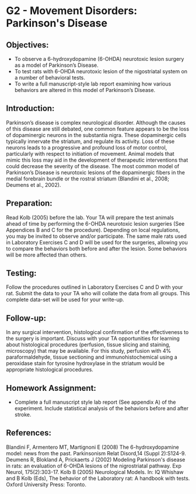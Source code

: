 # G2 - Movement Disorders: Parkinson's Disease

## Objectives:

* To observe a 6-hydroxydopamine \(6-OHDA\) neurotoxic lesion surgery as a model of Parkinson’s Disease.
* To test rats with 6-OHDA neurotoxic lesion of the nigostriatal system on a number of behavioral tests.
* To write a full manuscript-style lab report examining how various behaviors are altered in this model of Parkinson’s Disease.

## Introduction:

Parkinson’s disease is complex neurological disorder. Although the causes of this disease are still debated, one common feature appears to be the loss of dopaminergic neurons in the substantia nigra. These dopaminergic cells typically innervate the striatum, and regulate its activity. Loss of these neurons leads to a progressive and profound loss of motor control, particularly with respect to initiation of movement. Animal models that mimic this loss may aid in the development of therapeutic interventions that could decrease the severity of the disease. The most common model of Parkinson’s Disease is neurotoxic lesions of the dopaminergic fibers in the medial forebrain bundle or the rostral striatum \(Blandini et al., 2008; Deumens et al., 2002\).

## Preparation:

Read Kolb \(2005\) before the lab. Your TA will prepare the test animals ahead of time by performing the 6-OHDA neurotoxic lesion surgeries \(See Appendices B and C for the procedure\). Depending on local regulations, you may be invited to observe and/or participate. The same male rats used in Laboratory Exercises C and D will be used for the surgeries, allowing you to compare the behaviors both before and after the lesion. Some behaviors will be more affected than others.

## Testing:

Follow the procedures outlined in Laboratory Exercises C and D with your rat. Submit the data to your TA who will collate the data from all groups. This complete data-set will be used for your write-up.

## Follow-up:

In any surgical intervention, histological confirmation of the effectiveness to the surgery is important. Discuss with your TA opportunities for learning about histological procedures \(perfusion, tissue slicing and staining, microscopy\) that may be available. For this study, perfusion with 4% paraformaldehyde, tissue sectioning and immunohistochemical using a peroxidase stain for tyrosine hydroxylase in the striatum would be appropriate histological procedures.

## Homework Assignment:

* Complete a full manuscript style lab report \(See appendix A\) of the experiment.  Include statistical analysis of the behaviors before and after stroke.

## References:

Blandini F, Armentero MT, Martignoni E \(2008\) The 6-hydroxydopamine model: news from the past. Parkinsonism Relat Disord,14 \(Suppl 2\):S124-9. Deumens R, Blokland A, Prickaerts J \(2002\) Modeling Parkinson's disease in rats: an evaluation of 6-OHDA lesions of the nigrostriatal pathway. Exp Neurol, 175\(2\):303-17. Kolb B \(2005\) Neurological Models. In: IQ Whishaw and B Kolb \(Eds\), The behavior of the Laboratory rat: A handbook with tests. Oxford University Press: Toronto.

